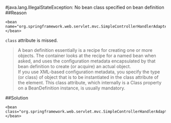 #java.lang.IllegalStateException: No bean class specified on bean definition
##Reason
```
<bean name="org.springframework.web.servlet.mvc.SimpleControllerHandlerAdapter"></bean>
```
`class` attribute is missed.
>A bean definition essentially is a recipe for creating one or more objects. The container looks at the recipe for a named bean when asked, and uses the configuration metadata encapsulated by that bean definition to create (or acquire) an actual object.  
>If you use XML-based configuration metadata, you specify the type (or class) of object that is to be instantiated in the class attribute of the element. This class attribute, which internally is a Class property on a BeanDefinition instance, is usually mandatory.  

##Solution
```
<bean class="org.springframework.web.servlet.mvc.SimpleControllerHandlerAdapter"></bean>
```